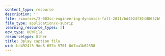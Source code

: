 ```yaml
---
content_type: resource
description: ''
file: /courses/2-003sc-engineering-dynamics-fall-2011/bd4924f39dd8652b57018d7ba1b62358_ZNVvYg1FOPk.srt
file_type: application/x-subrip
learning_resource_types: []
ocw_type: OCWFile
resourcetype: Other
title: 3play caption file
uid: bd4924f3-9dd8-652b-5701-8d7ba1b62358
---
```

